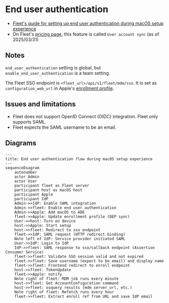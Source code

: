 # End user authentication

- [Fleet's guide for setting up end user authentication during macOS setup experience](https://fleetdm.com/guides/macos-setup-experience#end-user-authentication-and-end-user-license-agreement-eula)
- On Fleet's [pricing page](https://fleetdm.com/pricing), this feature is called `User account sync` (as of 2025/03/31)

## Notes

`end_user_authentication` setting is global, but `enable_end_user_authentication` is a team setting.

The Fleet SSO endpoint is `<fleet_url>/api/v1/fleet/mdm/sso`. It is set as `configuration_web_url` in Apple's [enrollment profile](https://developer.apple.com/documentation/devicemanagement/profile).

## Issues and limitations

- Fleet does not support OpenID Connect (OIDC) integration. Fleet only supports SAML.
- Fleet expects the SAML username to be an email.

## Diagrams

```mermaid
---
title: End user authentication flow during macOS setup experience
---
sequenceDiagram
    autonumber
    actor Admin
    actor User
    participant fleet as Fleet server
    participant host as macOS host
    participant Apple
    participant IdP
    Admin->>IdP: Enable SAML integration
    Admin->>fleet: Enable end user authentication
    Admin->>Apple: Add macOS to ADE
    fleet->>Apple: Update enrollment profile (DEP sync)
    User->>host: Turn on device
    host->>Apple: Start setup
    host->>fleet: Redirect to sso endpoint
    fleet->>IdP: SAML request (HTTP redirect binding)
    Note left of IdP: Service provider initiated SAML
    User->>IdP: Login to IdP
    IdP->>fleet: SAML response to sso/callback endpoint (Assertion Consumer Service)
    fleet->>fleet: Validate SSO session valid and not expired
    fleet->>fleet: Save username (expect to be email) and display name
    fleet->>fleet: Frontend redirect to enroll endpoint
    host->>fleet: TokenUpdate
    fleet->>Apple: notify
    Note right of fleet: MDM job runs every minute
    host->>fleet: Get AccountConfiguration command
    host->>fleet: osquery results (mdm server_url, etc.)
    Note right of fleet: Refetch runs every hour
    fleet->>fleet: Extract enroll ref from URL and save IdP email
```

